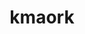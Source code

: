 ---
title: kmaork
github: https://github.com/kmaork
mode: dark
transition: 3s
archetype:
  - Little Bit of Everything
---